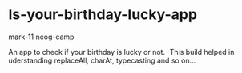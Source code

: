 # Is-your-birthday-lucky-app
mark-11 neog-camp


An app to check if your birthday is lucky or not.
-This build helped in uderstanding replaceAll, charAt, typecasting and so on...
